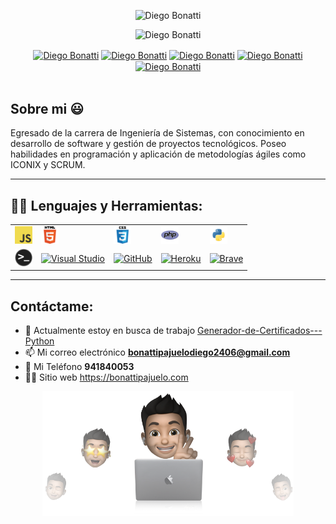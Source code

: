 <p align=center><img src="https://encrypted-tbn0.gstatic.com/images?q=tbn:ANd9GcRhmG8vip0rdxEihY4WTrZflXDa7HbQUjNSNQ&s" alt="Diego Bonatti" height="200"></p>

<p align=center><img src="https://readme-typing-svg.herokuapp.com?color=%236FDA44&size=32&center=true&vCenter=true&width=600&height=50&lines=Hola,+Soy+Diego+Bonatti+%F0%9F%91%8B;+Ingeniero+de+Sistemas" alt="Diego Bonatti" /></p>
<div align=center>
      <a href="#" target="blank"><img align="center" src="https://img.shields.io/badge/YouTube-FF0000?style=for-the-badge&logo=youtube&logoColor=white" alt="Diego Bonatti"  /></a>
      <a href="https://wa.link/8if955" target="blank"><img align="center" src="https://img.shields.io/badge/WhatsApp-00FF00?style=for-the-badge&logo=whatsapp&logoColor=white" alt="Diego Bonatti" /></a>
      <a href="https://www.linkedin.com/in/diego-bonatti-pajuelo" target="blank"><img align="center" src="https://img.shields.io/badge/LinkedIn-0077B5?style=for-the-badge&logo=linkedin&logoColor=white" alt="Diego Bonatti"/></a>
      <a href="https://www.facebook.com/diego.bonattipajuelo" target="blank"><img align="center" src="https://img.shields.io/badge/Facebook-1877F2?style=for-the-badge&logo=facebook&logoColor=white" alt="Diego Bonatti"  /></a>
      <a href = "mailto:bonattipajuelodiego2406@gmail.com" target="blank"><img align="center" src="https://img.shields.io/badge/Gmail-D14836?style=for-the-badge&logo=gmail&logoColor=white" alt="Diego Bonatti"  /></a> </div>
<br>
<h2>Sobre mi 😃</h2>
    
<p>Egresado de la carrera de Ingeniería de Sistemas, con 
conocimiento en desarrollo de software y gestión de proyectos 
tecnológicos. Poseo habilidades en programación y aplicación de 
metodologías ágiles como ICONIX y SCRUM.</p>
    <hr>
    
## 👨‍💻 Lenguajes y Herramientas: 
    
<table>
        <tbody>
            <tr>
                <td><a href="#"><img alt="JavaScript" title="JavaScript" height="28px"
                            src="https://raw.githubusercontent.com/github/explore/80688e429a7d4ef2fca1e82350fe8e3517d3494d/topics/javascript/javascript.png" /></a>
                </td>
                <td><a href="#"><img alt="HTML5" title="HTML5" height="28px"
                            src="https://raw.githubusercontent.com/github/explore/80688e429a7d4ef2fca1e82350fe8e3517d3494d/topics/html/html.png" /></a>
                </td>
                <td><a href="#"><img alt="CSS3" title="CSS3" height="28px"
                            src="https://raw.githubusercontent.com/github/explore/80688e429a7d4ef2fca1e82350fe8e3517d3494d/topics/css/css.png" /></a>
                </td>
                <td><a href="#"><img alt="PHP" title="PHP" height="28px"
                            src="https://raw.githubusercontent.com/github/explore/80688e429a7d4ef2fca1e82350fe8e3517d3494d/topics/php/php.png" /></a>
                </td>
                <td><a href="#"><img alt="Python" title="Python" height="28px"
                            src="https://raw.githubusercontent.com/github/explore/80688e429a7d4ef2fca1e82350fe8e3517d3494d/topics/python/python.png" /></a>
                </td>
            </tr>
            <tr>
                <td><a href="#"><img alt="Terminal" title="Terminal" height="28px"
                            src="https://raw.githubusercontent.com/github/explore/80688e429a7d4ef2fca1e82350fe8e3517d3494d/topics/terminal/terminal.png" /></a>
                </td>
                <td><a href="#"><img alt="Visual Studio" title="Visual Studio Code" height="28px"
                            src="https://img.icons8.com/fluent/48/000000/visual-studio-code-2019.png" /></a></td>
                <td><a href="#"><img alt="GitHub" title="GitHub" height="28px"
                            src="https://i.imgur.com/DZgetVv.png" /></a>
                </td>
                <td><a href="#"><img alt="Heroku" title="Heroku" height="28px"
                            src="https://img.icons8.com/color/48/000000/heroku.png" /></a></td>
                <td><a href="https://brave.com/eyl243"><img alt="Brave" title="Brave" height="28px"
                            src="https://i.imgur.com/UfBWFbP.png" /></a></td>
            </tr>
        </tbody>
    </table>
<hr>

## Contáctame:

- 🔭 Actualmente estoy en busca de trabajo [Generador-de-Certificados---Python]()
- 📫 Mi correo electrónico **bonattipajuelodiego2406@gmail.com**
- 🌱 Mi Teléfono **941840053**
- 👨‍💻 Sitio web https://bonattipajuelo.com

<p align=center><img src="https://raw.githubusercontent.com/KevinPatel04/KevinPatel04/master/cover-thompson.png" alt="Diego Bonatti" height="200"></p>



